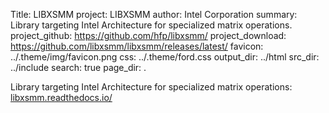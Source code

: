 Title: LIBXSMM
project: LIBXSMM
author: Intel Corporation
summary: Library targeting Intel Architecture for specialized matrix operations.
project_github: https://github.com/hfp/libxsmm/
project_download: https://github.com/libxsmm/libxsmm/releases/latest/
favicon: ../.theme/img/favicon.png
css: ../.theme/ford.css
output_dir: ../html
src_dir: ../include
search: true
page_dir: .

Library targeting Intel Architecture for specialized matrix operations: [libxsmm.readthedocs.io/](https://libxsmm.readthedocs.io/)
